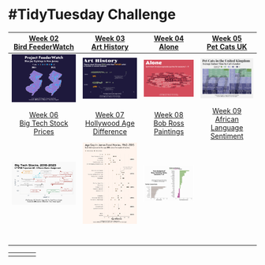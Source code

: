 # #TidyTuesday Challenge

<!-- table header, followed by pictures link -->

|   [Week 02<br>Bird FeederWatch](https://github.com/poncest/tidytuesday/tree/main/2023/Week_02)    |       [Week 03<br>Art History](https://github.com/poncest/tidytuesday/tree/main/2023/Week_03)        |       [Week 04<br>Alone](https://github.com/poncest/tidytuesday/tree/main/2023/Week_04)        |        [Week 05<br>Pet Cats UK](https://github.com/poncest/tidytuesday/tree/main/2023/Week_05)         |
|:------------:|:------------:|:----------------------------:|:------------:|
|                                ![](Week_02/2023_02.png "Week 02")                                 |                                  ![](Week_03/2023_03.png "Week 03")                                  |                               ![](Week_04/2023_04.png "Week 04")                               |                                   ![](Week_05/2023_05.png "Week 05")                                   |
| [Week 06<br>Big Tech Stock Prices](https://github.com/poncest/tidytuesday/tree/main/2023/Week_06) | [Week 07<br>Hollywood Age Difference](https://github.com/poncest/tidytuesday/tree/main/2023/Week_07) | [Week 08<br>Bob Ross Paintings](https://github.com/poncest/tidytuesday/tree/main/2023/Week_08) | [Week 09<br>African Language Sentiment](https://github.com/poncest/tidytuesday/tree/main/2023/Week_09) |
|                                ![](Week_06/2023_06.png "Week 06")                                 |                                  ![](Week_07/2023_07.png "Week 07")                                  |                               ![](Week_08/2023_08.png "Week 08")                               |                                                                                                        |
|                                                                                                   |                                                                                                      |                                                                                                |                                                                                                        |
|                                                                                                   |                                                                                                      |                                                                                                |                                                                                                        |
|                                                                                                   |                                                                                                      |                                                                                                |                                                                                                        |
|                                                                                                   |                                                                                                      |                                                                                                |                                                                                                        |
|                                                                                                   |                                                                                                      |                                                                                                |                                                                                                        |
|                                                                                                   |                                                                                                      |                                                                                                |                                                                                                        |
|                                                                                                   |                                                                                                      |                                                                                                |                                                                                                        |

|     |     |     |     |
|-----|-----|-----|-----|
|     |     |     |     |
